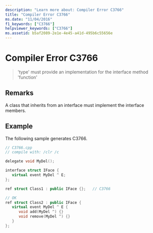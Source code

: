 ```yaml
---
description: "Learn more about: Compiler Error C3766"
title: "Compiler Error C3766"
ms.date: "11/04/2016"
f1_keywords: ["C3766"]
helpviewer_keywords: ["C3766"]
ms.assetid: b5af2089-2e1e-4e45-a41d-495b6c55656e
---
```

# Compiler Error C3766

> 'type' must provide an implementation for the interface method 'function'

## Remarks

A class that inherits from an interface must implement the interface members.

## Example

The following sample generates C3766.

```cpp
// C3766.cpp
// compile with: /clr /c

delegate void MyDel();

interface struct IFace {
   virtual event MyDel ^ E;
};

ref struct Class1 : public IFace {};   // C3766

// OK
ref struct Class2 : public IFace {
   virtual event MyDel ^ E {
      void add(MyDel ^) {}
      void remove(MyDel ^) {}
   }
};
```
